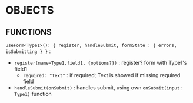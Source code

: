 # OBJECTS

## FUNCTIONS

`useForm<Type1>(): { register, handleSubmit, formState : { errors, isSubmitting } }` :   
*	`register(name=Type1.field1, {options?})` : register? form with Type1's field1  
	*	`required: "Text"` : if required; Text is showed if missing required field  
*	`handleSubmit(onSubmit)` : handles submit, using own `onSubmit(input: Type1)` function  